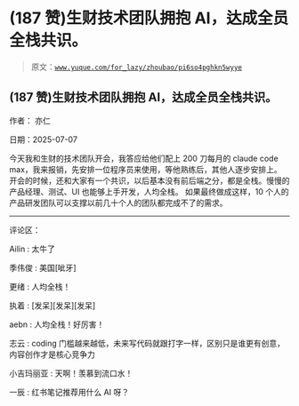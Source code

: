 # (187 赞)生财技术团队拥抱 AI，达成全员全栈共识。

> 原文：[`www.yuque.com/for_lazy/zhoubao/pi6so4pghkn5wyye`](https://www.yuque.com/for_lazy/zhoubao/pi6so4pghkn5wyye)

## (187 赞)生财技术团队拥抱 AI，达成全员全栈共识。

作者： 亦仁

日期：2025-07-07

今天我和生财的技术团队开会，我答应给他们配上 200 刀每月的 claude code
max，我来报销，先安排一位程序员来使用，等他熟练后，其他人逐步安排上。
开会的时候，还和大家有一个共识，以后基本没有前后端之分，都是全栈。慢慢的产品经理、测试、UI 也能够上手开发，人均全栈。
如果最终做成这样，10 个人的产品研发团队可以支撑以前几十个人的团队都完成不了的需求。

* * *

评论区：

Ailin : 太牛了

季伟俊 : 美国[呲牙]

更绪 : 人均全栈！

执着 : [发呆][发呆][发呆]

aebn : 人均全栈！好厉害！

志云 : coding 门槛越来越低，未来写代码就跟打字一样，区别只是谁更有创意，内容创作才是核心竞争力

小吉玛丽亚 : 天啊！羡慕到流口水！

一辰 : 红书笔记推荐用什么 AI 呀？